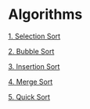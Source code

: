 # Algorithms

[1. Selection Sort]()

[2. Bubble Sort](https://github.com/ashishpdeshpande/Algorithms/tree/main/Bubble%20Sort%20)

[3. Insertion Sort](https://github.com/ashishpdeshpande/Algorithms/tree/main/Insertion%20Sort%20)

[4. Merge Sort]()

[5. Quick Sort](https://github.com/ashishpdeshpande/Algorithms/tree/main/Quick%20Sort%20)
